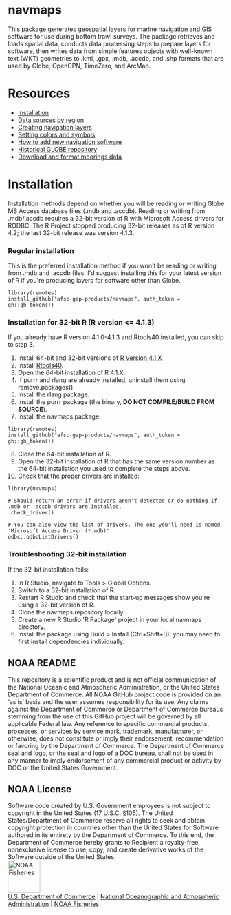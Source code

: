 # navmaps

This package generates geospatial layers for marine navigation and GIS software for use during bottom trawl surveys. The package retrieves and loads spatial data, conducts data processing steps to prepare layers for software, then writes data from simple features objects with well-known text (WKT) geometries to .kml, .gpx, .mdb, .accdb, and .shp formats that are used by Globe, OpenCPN, TimeZero, and ArcMap.

# Resources

- [Installation](#installation)
- [Data sources by region](./doc/data_sources.md)
- [Creating navigation layers](./doc/make_navigation_files.md)
- [Setting colors and symbols](./doc/colors_symbols.md)
- [How to add new navigation software](./doc/howto_add_new_file_formats.md)
- [Historical GLOBE repository](https://github.com/afsc-gap-products/Globe)
- [Download and format moorings data](./doc/howto_add_new_file_formats.md)

# Installation

Installation methods depend on whether you will be reading or writing Globe MS Access database files (.mdb and .accdb). Reading or writing from .mdb/.accdb requires a 32-bit version of R with Microsoft Access drivers for RODBC. The R Project stopped producing 32-bit releases as of R version 4.2; the last 32-bit release was version 4.1.3.

### Regular installation

This is the preferred installation method if you won't be reading or writing from .mdb and .accdb files. I'd suggest installing this for your latest version of R if you're producing layers for software other than Globe.

```
library(remotes)
install_github("afsc-gap-products/navmaps", auth_token = gh::gh_token())
```


### Installation for 32-bit R (R version <= 4.1.3) 

If you already have R version 4.1.0-4.1.3 and Rtools40 installed, you can skip to step 3.

1. Install 64-bit and 32-bit versions of [R Version 4.1.X](https://cran.r-project.org/bin/windows/base/old/4.1.3/)
2. Install [Rtools40](https://cran.r-project.org/bin/windows/Rtools/rtools40.html).
3. Open the 64-bit installation of R 4.1.X.
4. If purrr and rlang are already installed, uninstall them using remove.packages()
5. Install the rlang package.
6. Install the purrr package (the binary, __DO NOT COMPILE/BUILD FROM SOURCE__).
7. Install the navmaps package:
```
library(remotes)
install_github("afsc-gap-products/navmaps", auth_token = gh::gh_token())
```
8. Close the 64-bit installation of R.
9. Open the 32-bit installation of R that has the same version number as the 64-bit installation you used to complete the steps above. 
10. Check that the proper drivers are installed:

```
library(navmaps)

# Should return an error if drivers aren't detected or do nothing if .mdb or .accdb drivers are installed.
.check_driver()

# You can also view the list of drivers. The one you'll need is named 'Microsoft Access Driver (*.mdb)'
odbc::odbcListDrivers()
```

### Troubleshooting 32-bit installation

If the 32-bit installation fails:

1. In R Studio, navigate to Tools > Global Options.
2. Switch to a 32-bit installation of R.
3. Restart R Studio and check that the start-up messages show you're using a 32-bit version of R.
4. Clone the navmaps repository locally.
5. Create a new R Studio 'R Package' project in your local navmaps directory. 
6. Install the package using Build > Install (Ctrl+Shift+B); you may need to first install dependencies individually.

## NOAA README
This repository is a scientific product and is not official communication of the National Oceanic and Atmospheric Administration, or the United States Department of Commerce. All NOAA GitHub project code is provided on an ‘as is’ basis and the user assumes responsibility for its use. Any claims against the Department of Commerce or Department of Commerce bureaus stemming from the use of this GitHub project will be governed by all applicable Federal law. Any reference to specific commercial products, processes, or services by service mark, trademark, manufacturer, or otherwise, does not constitute or imply their endorsement, recommendation or favoring by the Department of Commerce. The Department of Commerce seal and logo, or the seal and logo of a DOC bureau, shall not be used in any manner to imply endorsement of any commercial product or activity by DOC or the United States Government.

## NOAA License
Software code created by U.S. Government employees is not subject to copyright in the United States (17 U.S.C. §105). The United States/Department of Commerce reserve all rights to seek and obtain copyright protection in countries other than the United States for Software authored in its entirety by the Department of Commerce. To this end, the Department of Commerce hereby grants to Recipient a royalty-free, nonexclusive license to use, copy, and create derivative works of the Software outside of the United States.
<br>
<img src="https://raw.githubusercontent.com/nmfs-general-modeling-tools/nmfspalette/main/man/figures/noaa-fisheries-rgb-2line-horizontal-small.png" alt="NOAA Fisheries" height="75"/>
<br>
[U.S. Department of Commerce](https://www.commerce.gov/) \| [National Oceanographic and Atmospheric Administration](https://www.noaa.gov) \| [NOAA Fisheries](https://www.fisheries.noaa.gov/)
